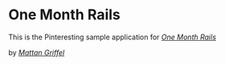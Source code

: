 # One Month Rails

This is the Pinteresting sample application for [*One Month Rails*](http://onemonthrails.com) 

by [*Mattan Griffel*](http://mattangriffel.com)